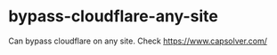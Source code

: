 # bypass-cloudflare-any-site
Can bypass cloudflare on any site. Check https://www.capsolver.com/ 











                                                                                                                                                                                                  